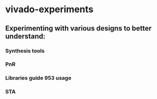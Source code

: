 # vivado-experiments

## Experimenting with various designs to better understand:
### Synthesis tools
### PnR
### Libraries guide 953 usage
### STA
